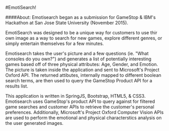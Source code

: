 #EmotiSearch!

####About:
Emotisearch began as a submission for GameStop & IBM's Hackathon at San Jose State University (November 2015).

EmotiSearch was designed to be a unique way for customers to use thir own image as a way to search for new games, explore different genres, or simply entertain themselves for a few minutes.

Emotisearch takes the user's picture and a few questions (ie. "What consoles do you own?") and generates a list of potentially interesting games based off of three physical attributes: Age, Gender, and Emotion. The picture is taken inside the application and sent to Microsoft's Project Oxford API. The returned attibutes, internally mapped to different boolean search terms, are then used to query the GameStop Product API for a results list.

This application is written in SpringJS, Bootstrap, HTML5, & CSS3. Emotisearch uses GameStop's product API to query against for filtered game searches and customer APIs to retrieve the customer's personal preferences. Additionally, Microsoft's Project Oxford Computer Vision APIs are used to perform the emotional and physical characterstics analysis on the user generated images.
